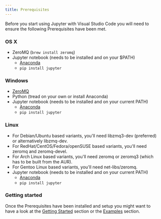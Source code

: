 ```yaml
---
title: Prerequisites
---
```


Before you start using Jupyter with Visual Studio Code you will need to ensure the following Prerequisites have been met.

### OS X
- ZeroMQ (```brew install zeromq```)
- Jupyter notebook (needs to be installed and on your $PATH) 
    + [Anaconda](https://www.continuum.io/downloads)
    + ```pip install jupyter```

### Windows
- [ZeroMQ](http://zeromq.org/docs:windows-installations)
- Python (tread on your own or install Anaconda)
- Jupyter notebook (needs to be installed and on your current PATH) 
    + [Anaconda](https://www.continuum.io/downloads)
    + ```pip install jupyter```

### Linux
- For Debian/Ubuntu based variants, you'll need libzmq3-dev (preferred) or alternatively libzmq-dev.
- For RedHat/CentOS/Fedora/openSUSE based variants, you'll need zeromq and zeromq-devel.
- For Arch Linux based variants, you'll need zeromq or zeromq3 (which has to be built from the AUR).
- For Gentoo Linux based variants, you'll need net-libs/zeromq.
- Jupyter notebook (needs to be installed and on your current PATH) 
    + [Anaconda](https://www.continuum.io/downloads)
    + ```pip install jupyter```

### Getting started
Once the Prerequisites have been installed and setup you might want to have a look at the [Getting Started](/docs/jupyter_getting-started/) section or the [Examples](/docs/jupyter_examples/) section.
